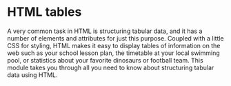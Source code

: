 # HTML tables

A very common task in HTML is structuring tabular data, and it has a number of elements and attributes for just this purpose. Coupled with a little CSS for styling, HTML makes it easy to display tables of information on the web such as your school lesson plan, the timetable at your local swimming pool, or statistics about your favorite dinosaurs or football team. This module takes you through all you need to know about structuring tabular data using HTML.
